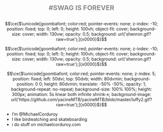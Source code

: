 
<h1 align="center" style="font-size: 22px; opacity: 0.5;"> #SWAG IS FOREVER</h1>


<h1 align="center" style="font-size: 22px">  </h1>

```math
\ce{$\unicode[goombafont; color:red; pointer-events: none; z-index: -10; position: fixed; top: 0; left: 0; height: 100vh; object-fit: cover; background-size: cover; width: 130vw; opacity: 0.5; background: url('shenron.gif?raw=true');]{x0000}$}
```

```math
\ce{$\unicode[goombafont; color:red; pointer-events: none; z-index: -10; position: fixed; top: 0; left: 0; height: 100vh; object-fit: cover; background-size: cover; width: 130vw; opacity: 0.5; background: url('shenron.gif?raw=true');]{x0000}$}
```
```math
\ce{$\unicode[goombafont; color:red; pointer-events: none; z-index: 5; position: fixed; left: 50dvi; top: 50dvb; width: 80dvmin; background-position: 0 0; height: 80dvmin; translate: -50% -50%; opacity: 1; background-repeat: no-repeat; background-size: 100% 100%; height: 300px; animation: 5s linear both infinite shrink-x; background-image: url('https://github.com/yacineMTB/yacineMTB/blob/master/luffy2.gif?raw=true');]{x0000}$}
```


- I’m @MichaelCorduroy
- I like birdwatching and skateboarding
- i do stuff on michaelcorduroy.com
